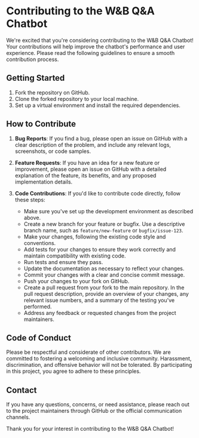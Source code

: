 # Contributing to the W&B Q&A Chatbot

We're excited that you're considering contributing to the W&B Q&A Chatbot! Your contributions will help improve the chatbot's performance and user experience. Please read the following guidelines to ensure a smooth contribution process.

## Getting Started

1. Fork the repository on GitHub.
2. Clone the forked repository to your local machine.
3. Set up a virtual environment and install the required dependencies.

## How to Contribute

1. **Bug Reports**: If you find a bug, please open an issue on GitHub with a clear description of the problem, and include any relevant logs, screenshots, or code samples.

2. **Feature Requests**: If you have an idea for a new feature or improvement, please open an issue on GitHub with a detailed explanation of the feature, its benefits, and any proposed implementation details.

3. **Code Contributions**: If you'd like to contribute code directly, follow these steps:

   - Make sure you've set up the development environment as described above.
   - Create a new branch for your feature or bugfix. Use a descriptive branch name, such as `feature/new-feature` or `bugfix/issue-123`.
   - Make your changes, following the existing code style and conventions.
   - Add tests for your changes to ensure they work correctly and maintain compatibility with existing code.
   - Run tests and ensure they pass.
   - Update the documentation as necessary to reflect your changes.
   - Commit your changes with a clear and concise commit message.
   - Push your changes to your fork on GitHub.
   - Create a pull request from your fork to the main repository. In the pull request description, provide an overview of your changes, any relevant issue numbers, and a summary of the testing you've performed.
   - Address any feedback or requested changes from the project maintainers.

## Code of Conduct

Please be respectful and considerate of other contributors. We are committed to fostering a welcoming and inclusive community. Harassment, discrimination, and offensive behavior will not be tolerated. By participating in this project, you agree to adhere to these principles.

## Contact

If you have any questions, concerns, or need assistance, please reach out to the project maintainers through GitHub or the official communication channels.

Thank you for your interest in contributing to the W&B Q&A Chatbot!
